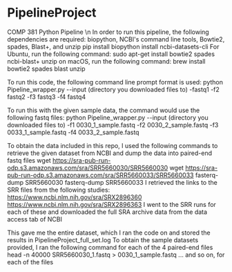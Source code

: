# PipelineProject
COMP 381 Python Pipeline \n
In order to run this pipeline, the following dependencies are required: biopython, NCBI's command line tools,
Bowtie2, spades, Blast+, and unzip
pip install biopython install ncbi-datasets-cli
For Ubuntu, run the following command:
sudo apt-get install bowtie2 spades ncbi-blast+ unzip
on macOS, run the following command:
brew install bowtie2 spades blast unzip

To run this code, the following command line prompt format is used:
python Pipeline_wrapper.py --input (directory you downloaded files to) -fastq1 -f2 fastq2 -f3 fastq3 -f4 fastq4

To run this with the given sample data, the command would use the following fastq files:
python Pipeline_wrapper.py --input (directory you downloaded files to) -f1 0030_1_sample.fastq -f2 0030_2_sample.fastq -f3 0033_1_sample.fastq -f4 0033_2_sample.fastq

To obtain the data included in this repo, I used the following commands to retrieve the given dataset from
NCBI and dump the data into paired-end fastq files
wget https://sra-pub-run-odp.s3.amazonaws.com/sra/SRR5660030/SRR5660030
wget https://sra-pub-run-odp.s3.amazonaws.com/sra/SRR5660033/SRR5660033
fasterq-dump SRR5660030
fasterq-dump SRR5660033
I retrieved the links to the SRR files from the following studies:
https://www.ncbi.nlm.nih.gov/sra/SRX2896360
https://www.ncbi.nlm.nih.gov/sra/SRX2896363
I went to the SRR runs for each of these and downloaded the full SRA archive data from the data access tab of NCBI

This gave me the entire dataset, which I ran the code on and stored the results in PipelineProject_full_set.log
To obtain the sample datasets provided, I ran the following command for each of the 4 paired-end files
head -n 40000 SRR5660030_1.fastq > 0030_1_sample.fastq
... and so on, for each of the files